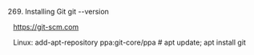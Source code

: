 269. Installing Git
git --version

https://git-scm.com

Linux: add-apt-repository ppa:git-core/ppa # apt update; apt install git
